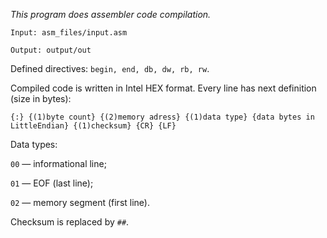 *This program does assembler code compilation.*

`Input: asm_files/input.asm`

`Output: output/out`


Defined directives: `begin, end, db, dw, rb, rw`.

Compiled code is written in Intel HEX format. Every line has next definition (size in bytes): 

`{:} {(1)byte count} {(2)memory adress} {(1)data type} {data bytes in LittleEndian} {(1)checksum} {CR} {LF}`

Data types:

`00` — informational line;

`01` — EOF (last line);

`02` — memory segment (first line).

Checksum is replaced by `##`.
